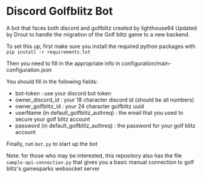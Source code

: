 # Discord Golfblitz Bot
A bot that faces both discord and golfblitz created by lighthouse64
Updated by Drout to handle the migration of the Golf blitz game to a new backend.

To set this up, first make sure you install the required python packages with `pip install -r requirements.txt`

Then you need to fill in the appropriate info in configuration/main-configuration.json

You should fill in the following fields:
* bot-token : use your discord bot token
* owner_discord_id : your 18 character discord id (should be all numbers)
* owner_golfblitz_id : your 24 character golfblitz uuid
* userName (in default_golfblitz_authreq) : the email that you used to secure your golf blitz account
* password (in default_golfblitz_authreq) : the password for your golf blitz account

Finally, run `bot.py` to start up the bot

Note: for those who may be interested, this repository also has the file `sample-api-connection.py` that gives you a basic manual connection to golf blitz's gamesparks websocket server